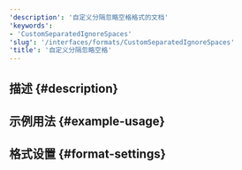 ```yaml
---
'description': '自定义分隔忽略空格格式的文档'
'keywords':
- 'CustomSeparatedIgnoreSpaces'
'slug': '/interfaces/formats/CustomSeparatedIgnoreSpaces'
'title': '自定义分隔忽略空格'
---
```


## 描述 {#description}

## 示例用法 {#example-usage}

## 格式设置 {#format-settings}
